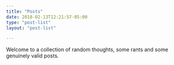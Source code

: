 ```yaml
---
title: "Posts"
date: 2018-02-13T12:21:57-05:00
type: "post-list"
layout: "post-list"

---
```


<!-- This page uses the default `list.html` template. -->

Welcome to a collection of random thoughts, some rants and some genuinely valid posts.